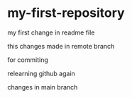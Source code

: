 # my-first-repository

my first change in readme file


this changes made in remote branch

for commiting

relearning github again


changes in main branch
